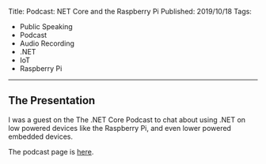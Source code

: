 Title: Podcast: NET Core and the Raspberry Pi
Published: 2019/10/18
Tags: 
- Public Speaking
- Podcast
- Audio Recording
- .NET
- IoT
- Raspberry Pi
---

## The Presentation

I was a guest on the The .NET Core Podcast to chat about using .NET on low powered devices like the Raspberry Pi, and even lower powered embedded devices.

The podcast page is <a href="https://dotnetcore.show/episode-36-net-core-and-the-raspberry-pi-with-al-rodriguez/">here</a>.

